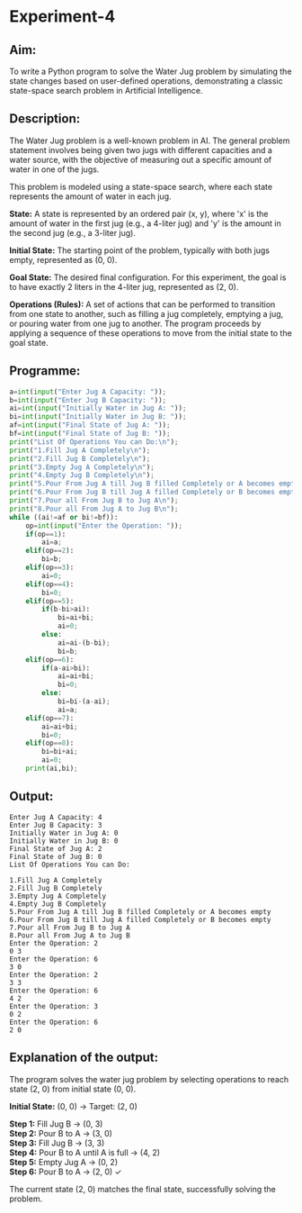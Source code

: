 # Experiment-4

## Aim:
To write a Python program to solve the Water Jug problem by simulating the state changes based on user-defined operations, demonstrating a classic state-space search problem in Artificial Intelligence.

## Description:
The Water Jug problem is a well-known problem in AI. The general problem statement involves being given two jugs with different capacities and a water source, with the objective of measuring out a specific amount of water in one of the jugs.

This problem is modeled using a state-space search, where each state represents the amount of water in each jug.

**State:** A state is represented by an ordered pair (x, y), where 'x' is the amount of water in the first jug (e.g., a 4-liter jug) and 'y' is the amount in the second jug (e.g., a 3-liter jug).

**Initial State:** The starting point of the problem, typically with both jugs empty, represented as (0, 0).

**Goal State:** The desired final configuration. For this experiment, the goal is to have exactly 2 liters in the 4-liter jug, represented as (2, 0).

**Operations (Rules):** A set of actions that can be performed to transition from one state to another, such as filling a jug completely, emptying a jug, or pouring water from one jug to another. The program proceeds by applying a sequence of these operations to move from the initial state to the goal state.

## Programme:

```python
a=int(input("Enter Jug A Capacity: "));
b=int(input("Enter Jug B Capacity: "));
ai=int(input("Initially Water in Jug A: "));
bi=int(input("Initially Water in Jug B: "));
af=int(input("Final State of Jug A: "));
bf=int(input("Final State of Jug B: "));
print("List Of Operations You can Do:\n");
print("1.Fill Jug A Completely\n");
print("2.Fill Jug B Completely\n");
print("3.Empty Jug A Completely\n");
print("4.Empty Jug B Completely\n");
print("5.Pour From Jug A till Jug B filled Completely or A becomes empty\n");
print("6.Pour From Jug B till Jug A filled Completely or B becomes empty\n");
print("7.Pour all From Jug B to Jug A\n");
print("8.Pour all From Jug A to Jug B\n");
while ((ai!=af or bi!=bf)):
    op=int(input("Enter the Operation: "));
    if(op==1):
        ai=a;
    elif(op==2):
        bi=b;
    elif(op==3):
        ai=0;
    elif(op==4):
        bi=0;
    elif(op==5):
        if(b-bi>ai):
            bi=ai+bi;
            ai=0;
        else:
            ai=ai-(b-bi);
            bi=b;
    elif(op==6):
        if(a-ai>bi):
            ai=ai+bi;
            bi=0;
        else:
            bi=bi-(a-ai);
            ai=a;
    elif(op==7):
        ai=ai+bi;
        bi=0;
    elif(op==8):
        bi=bi+ai;
        ai=0;
    print(ai,bi);
```

## Output:
```
Enter Jug A Capacity: 4
Enter Jug B Capacity: 3
Initially Water in Jug A: 0
Initially Water in Jug B: 0
Final State of Jug A: 2
Final State of Jug B: 0
List Of Operations You can Do:

1.Fill Jug A Completely
2.Fill Jug B Completely
3.Empty Jug A Completely
4.Empty Jug B Completely
5.Pour From Jug A till Jug B filled Completely or A becomes empty
6.Pour From Jug B till Jug A filled Completely or B becomes empty
7.Pour all From Jug B to Jug A
8.Pour all From Jug A to Jug B
Enter the Operation: 2
0 3
Enter the Operation: 6
3 0
Enter the Operation: 2
3 3
Enter the Operation: 6
4 2
Enter the Operation: 3
0 2
Enter the Operation: 6
2 0
```

## Explanation of the output:
The program solves the water jug problem by selecting operations to reach state (2, 0) from initial state (0, 0).

**Initial State:** (0, 0) → Target: (2, 0)

**Step 1:** Fill Jug B → (0, 3)  
**Step 2:** Pour B to A → (3, 0)  
**Step 3:** Fill Jug B → (3, 3)  
**Step 4:** Pour B to A until A is full → (4, 2)  
**Step 5:** Empty Jug A → (0, 2)  
**Step 6:** Pour B to A → (2, 0) ✓

The current state (2, 0) matches the final state, successfully solving the problem.
